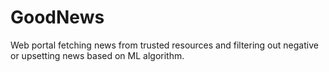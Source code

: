 # GoodNews

Web portal fetching news from trusted resources and filtering out negative or upsetting news based on ML algorithm.
